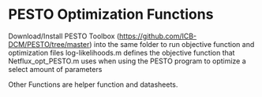 # PESTO Optimization Functions
Download/Install PESTO Toolbox (https://github.com/ICB-DCM/PESTO/tree/master) into the same folder to run objective function and optimization files
log-likelihoods.m defines the objective function that Netflux_opt_PESTO.m uses when using the PESTO program to optimize a select amount of parameters

Other Functions are helper function and datasheets.
